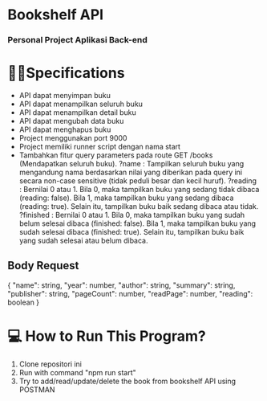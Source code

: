 # Bookshelf API
### Personal Project Aplikasi Back-end

# 👨‍💻Specifications
- API dapat menyimpan buku
- API dapat menampilkan seluruh buku
- API dapat menampilkan detail buku
- API dapat mengubah data buku
- API dapat menghapus buku
- Project menggunakan port 9000
- Project memiliki runner script dengan nama start
- Tambahkan fitur query parameters pada route GET /books (Mendapatkan seluruh buku).
?name : Tampilkan seluruh buku yang mengandung nama berdasarkan nilai yang diberikan pada query ini secara non-case sensitive  (tidak peduli besar dan kecil huruf).
?reading : Bernilai 0 atau 1. Bila 0, maka tampilkan buku yang sedang tidak dibaca (reading: false). Bila 1, maka tampilkan buku yang sedang dibaca (reading: true). Selain itu, tampilkan buku baik sedang dibaca atau tidak.
?finished : Bernilai 0 atau 1. Bila 0, maka tampilkan buku yang sudah belum selesai dibaca (finished: false). Bila 1, maka tampilkan buku yang sudah selesai dibaca (finished: true). Selain itu, tampilkan buku baik yang sudah selesai atau belum dibaca.

## Body Request
{
    "name": string,
    "year": number,
    "author": string,
    "summary": string,
    "publisher": string,
    "pageCount": number,
    "readPage": number,
    "reading": boolean
}

# 💻 How to Run This Program?
1. Clone repositori ini
2. Run with command "npm run start"
3. Try to add/read/update/delete the book from bookshelf API using POSTMAN
